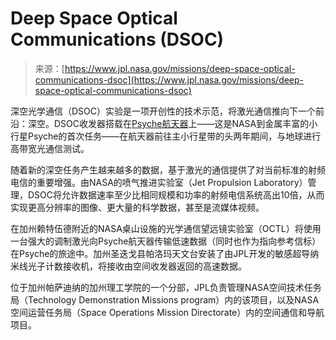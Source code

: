 <!--yml

category: 未分类

日期：2024-05-27 14:51:18

-->

# Deep Space Optical Communications (DSOC)

> 来源：[https://www.jpl.nasa.gov/missions/deep-space-optical-communications-dsoc](https://www.jpl.nasa.gov/missions/deep-space-optical-communications-dsoc)

深空光学通信（DSOC）实验是一项开创性的技术示范，将激光通信推向下一个前沿：深空。DSOC收发器搭载在[Psyche航天器](https://www.jpl.nasa.gov/news/nasas-psyche-spacecraft-optical-comms-demo-en-route-to-asteroid)上——这是NASA到金属丰富的小行星Psyche的首次任务——在航天器前往主小行星带的头两年期间，与地球进行高带宽光通信测试。

随着新的深空任务产生越来越多的数据，基于激光的通信提供了对当前标准的射频电信的重要增强。由NASA的喷气推进实验室（Jet Propulsion Laboratory）管理，DSOC将允许数据速率至少比相同规模和功率的射频电信系统高出10倍，从而实现更高分辨率的图像、更大量的科学数据，甚至是流媒体视频。

在加州赖特伍德附近的NASA桌山设施的光学通信望远镜实验室（OCTL）将使用一台强大的调制激光向Psyche航天器传输低速数据（同时也作为指向参考信标）在Psyche的旅途中。加州圣迭戈县帕洛玛天文台安装了由JPL开发的敏感超导纳米线光子计数接收机，将接收由空间收发器返回的高速数据。

位于加州帕萨迪纳的加州理工学院的一个分部，JPL负责管理NASA空间技术任务局（Technology Demonstration Missions program）内的该项目，以及NASA空间运营任务局（Space Operations Mission Directorate）内的空间通信和导航项目。

